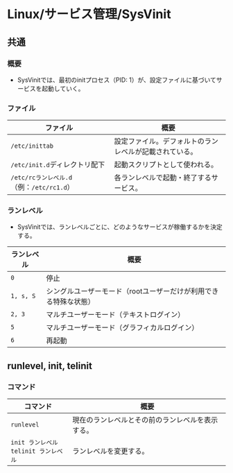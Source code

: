 # Linux/サービス管理/SysVinit

## 共通

### 概要

- SysVinitでは、最初のinitプロセス（PID: 1）が、設定ファイルに基づいてサービスを起動していく。

### ファイル

| ファイル                                  | 概要                                                   |
| ----------------------------------------- | ------------------------------------------------------ |
| `/etc/inittab`                            | 設定ファイル。デフォルトのランレベルが記載されている。 |
| `/etc/init.d`ディレクトリ配下             | 起動スクリプトとして使われる。                         |
| `/etc/rcランレベル.d`（例：`/etc/rc1.d`） | 各ランレベルで起動・終了するサービス。                 |

### ランレベル

- SysVinitでは、ランレベルごとに、どのようなサービスが稼働するかを決定する。

| ランレベル | 概要                                                         |
| ---------- | ------------------------------------------------------------ |
| `0`        | 停止                                                         |
| `1, s, S`  | シングルユーザーモード（rootユーザーだけが利用できる特殊な状態） |
| `2, 3`     | マルチユーザーモード（テキストログイン）                     |
| `5`        | マルチユーザーモード（グラフィカルログイン）                 |
| `6`        | 再起動                                                       |

## runlevel, init, telinit

### コマンド

|コマンド|概要|
|---|---|
|`runlevel`|現在のランレベルとその前のランレベルを表示する。|
|`init ランレベル`<br />`telinit ランレベル`|ランレベルを変更する。|
